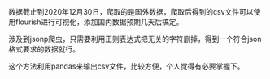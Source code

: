 数据截止到2020年12月30日，爬取的是国外数据，爬取后得到的csv文件可以使用flourish进行可视化，添加国内数据预期几天后搞定。

涉及到jsonp爬虫，只需要利用正则表达式把无关的字符删掉，得到一个符合json格式要求的数据就行。

这个方法利用pandas来输出csv文件，比较方便，个人觉得有必要掌握下。
